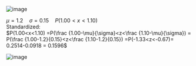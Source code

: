 ![image](https://github.com/user-attachments/assets/762e8348-e563-40fe-861b-370f34463fd2)  

$\mu=1.2 \quad \sigma=0.15 \quad P(1.00<x<1.10)$  
Standardized:  
$P(1.00<x<1.10) =P(\frac {1.00-\mu}{\sigma}<z<\frac {1.10-\mu}{\sigma}) = P(\frac {1.00-1.2}{0.15}<z<\frac {1.10-1.2}{0.15}) =P(-1.33<z<-0.67)= 0.2514-0.0918 = 0.1596$  
  
![image](https://github.com/user-attachments/assets/82d1db30-aa84-408b-8729-414f33a97966)
